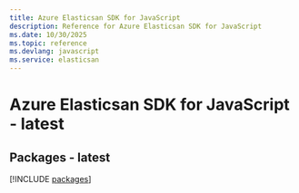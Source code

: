```yaml
---
title: Azure Elasticsan SDK for JavaScript
description: Reference for Azure Elasticsan SDK for JavaScript
ms.date: 10/30/2025
ms.topic: reference
ms.devlang: javascript
ms.service: elasticsan
---
```

# Azure Elasticsan SDK for JavaScript - latest
## Packages - latest
[!INCLUDE [packages](elasticsan-index.md)]